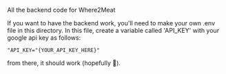 All the backend code for Where2Meat

If you want to have the backend work, you'll need to make your own .env file in this directory. In this file, create a variable called 'API_KEY' with your google api key as follows:

    "API_KEY="{YOUR_API_KEY_HERE}"

from there, it should work (hopefully 🤞).